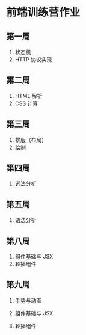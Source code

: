 # 前端训练营作业

## 第一周

1. 状态机
2. HTTP 协议实现

## 第二周

1. HTML 解析
2. CSS 计算

## 第三周

1. 排版（布局）
2. 绘制

## 第四周

1. 词法分析

## 第五周

1. 语法分析

## 第八周

1. 组件基础与 JSX
2. 轮播组件

## 第九周

1. 手势与动画

1. 组件基础与 JSX
1. 轮播组件
